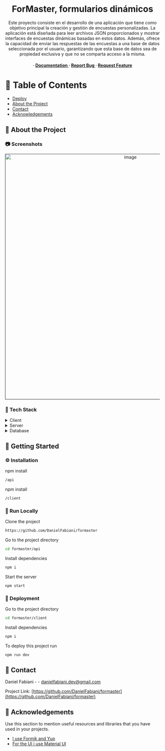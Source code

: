 <div align='center'>

<h1>ForMaster, formularios dinámicos</h1>
<p>Este proyecto consiste en el desarrollo de una aplicación que tiene como objetivo principal la creación y gestión de encuestas personalizadas. La aplicación está diseñada para leer archivos JSON proporcionados y mostrar interfaces de encuestas dinámicas basadas en estos datos. Además, ofrece la capacidad de enviar las respuestas de las encuestas a una base de datos seleccionada por el usuario, garantizando que esta base de datos sea de propiedad exclusiva y que no se comparta acceso a la misma.</p>

<h4> <span> · </span> <a href="https://github.com/DanielFabiani/formaster/blob/master/README.md"> Documentation </a> <span> · </span> <a href="https://github.com/DanielFabiani/formaster/issues"> Report Bug </a> <span> · </span> <a href="https://github.com/DanielFabiani/formaster/issues"> Request Feature </a> </h4>


</div>

# :notebook_with_decorative_cover: Table of Contents

- [Deploy](https://formaster.vercel.app/)
- [About the Project](#star2-about-the-project)
- [Contact](#handshake-contact)
- [Acknowledgements](#gem-acknowledgements)


## :star2: About the Project

### :camera: Screenshots
<div align="center"> <a href=""><img src="https://live.staticflickr.com/65535/53204598130_339dc9c88d_k.jpg" alt='image' width='800'/></a> </div>


### :space_invader: Tech Stack
<details> <summary>Client</summary> <ul>
<li><a href="">react</a></li>
<li><a href="">Material UI</a></li>
<li>Deploy front <a href="https://vercel.com/">vercel.com</a></li>
</ul> </details>
<details> <summary>Server</summary> <ul>
<li><a href="">Node Js</a></li>
<li><a href="">Express</a></li>
<li>Deploy back y DB <a href="https://render.com/">render.com</a></li>
</ul> </details>
<details> <summary>Database</summary> <ul>
<li><a href="">SQL</a></li>
<li><a href="">Sequelize</a></li>
</ul> </details>

## :toolbox: Getting Started

### :gear: Installation

npm install
```bash
/api
```
npm install
```bash
/client
```


### :running: Run Locally

Clone the project

```bash
https://github.com/DanielFabiani/formaster
```
Go to the project directory
```bash
cd formaster/api
```
Install dependencies
```bash
npm i
```
Start the server
```bash
npm start
```


### :triangular_flag_on_post: Deployment

Go to the project directory
```bash
cd formaster/client
```
Install dependencies
```bash
npm i
```
To deploy this project run
```bash
npm run dev
```


## :handshake: Contact

Daniel Fabiani - - danielfabiani.dev@gmail.com

Project Link: [https://github.com/DanielFabiani/formaster](https://github.com/DanielFabiani/formaster)

## :gem: Acknowledgements

Use this section to mention useful resources and libraries that you have used in your projects.

- [I use Formik and Yup](https://formik.org/)
- [For the UI i use Material UI](https://mui.com/material-ui/getting-started/)
